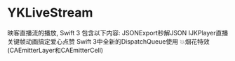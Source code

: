# YKLiveStream
映客直播流的播放, Swift 3
包含以下内容: JSONExport秒解JSON IJKPlayer直播 关键帧动画搞定爱心点赞 Swift 3中全新的DispatchQueue使用 💥烟花特效(CAEmitterLayer和CAEmitterCell)
